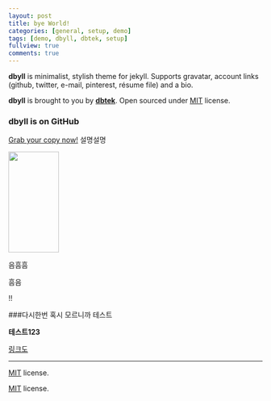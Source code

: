 ```yaml
---
layout: post
title: bye World!
categories: [general, setup, demo]
tags: [demo, dbyll, dbtek, setup]
fullview: true
comments: true
---
```


**dbyll** is minimalist, stylish theme for jekyll. Supports gravatar, account links (github, twitter, e-mail, pinterest, résume file) and a bio.  

**dbyll** is brought to you by **[dbtek](http://ismaildemirbilek.com)**. Open sourced under [MIT](http://opensource.org/licenses/MIT) license.

### dbyll is on GitHub

<a class="btn btn-default" href="https://github.com/dbtek/dbyll">Grab your copy now!</a>
설명설명 

<img src="{{ site.BASE_PATH }}/assets/ico/favicon.png" width="100" height="200">



음흠흠 


흠음

!!

###다시한번 혹시 모르니까 테스트

**테스트123**

[링크도](http://www.naver.com)


------------------------------------------------------
[MIT](http://opensource.org/licenses/MIT) license.


[MIT](https://help.disqus.com/community-tips/building-identity-and-audience/sample-community-guidelines) license.

